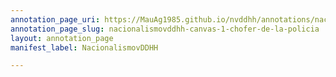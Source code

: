 ```yaml
---
annotation_page_uri: https://MauAg1985.github.io/nvddhh/annotations/nacionalismovddhh-canvas-1-chofer-de-la-policia.json
annotation_page_slug: nacionalismovddhh-canvas-1-chofer-de-la-policia
layout: annotation_page
manifest_label: NacionalismovDDHH

---
```

